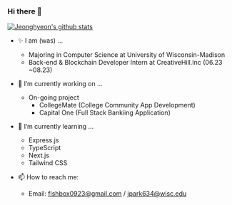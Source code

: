 ### Hi there 👋

[![Jeonghyeon's github stats](https://github-readme-stats-peach-eight.vercel.app/api?username=jparkrighthere&count_private=true&show_icons=true)](https://github.com/anuraghazra/github-readme-stats)

- ✨️ I am (was) ...
  - Majoring in Computer Science at University of Wisconsin-Madison
  - Back-end & Blockchain Developer Intern at CreativeHill.Inc (06.23 ~08.23)

- 🔭 I’m currently working on ...
  - On-going project
    - CollegeMate (College Community App Development)
    - Capital One (Full Stack Bankiing Application)
    
- 🌱 I’m currently learning ...
  - Express.js
  - TypeScript
  - Next.js
  - Tailwind CSS
  
- 📫 How to reach me:
  - Email: fishbox0923@gmail.com / jpark634@wisc.edu
  
